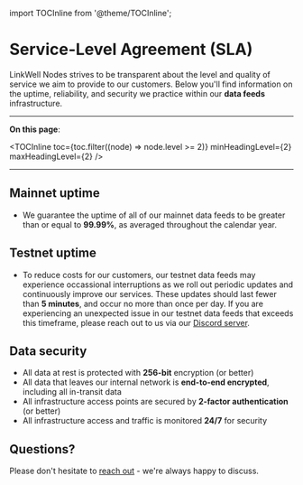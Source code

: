 import TOCInline from '@theme/TOCInline';

# Service-Level Agreement (SLA)

LinkWell Nodes strives to be transparent about the level and quality of service we aim to provide to our customers. Below you'll find information on the uptime, reliability, and security we practice within our **data feeds** infrastructure. 

---

**On this page**:

<TOCInline
  toc={toc.filter((node) => node.level >= 2)}
  minHeadingLevel={2}
  maxHeadingLevel={2}
/>

---

## Mainnet uptime

* We guarantee the uptime of all of our mainnet data feeds to be greater than or equal to **99.99%**, as averaged throughout the calendar year.

## Testnet uptime

* To reduce costs for our customers, our testnet data feeds may experience occassional interruptions as we roll out periodic updates and continuously improve our services. These updates should last fewer than **5 minutes**, and occur no more than once per day. If you are experiencing an unexpected issue in our testnet data feeds that exceeds this timeframe, please reach out to us via our [Discord server](https://discord.gg/AJ66pRz4).

## Data security

* All data at rest is protected with **256-bit** encryption (or better)
* All data that leaves our internal network is **end-to-end encrypted**, including all in-transit data
* All infrastructure access points are secured by **2-factor authentication** (or better)
* All infrastructure access and traffic is monitored **24/7** for security

## Questions?

Please don't hesitate to [reach out](https://linkwellnodes.io/Home.html#contact-us "Contact LinkWell Nodes") - we're always happy to discuss.